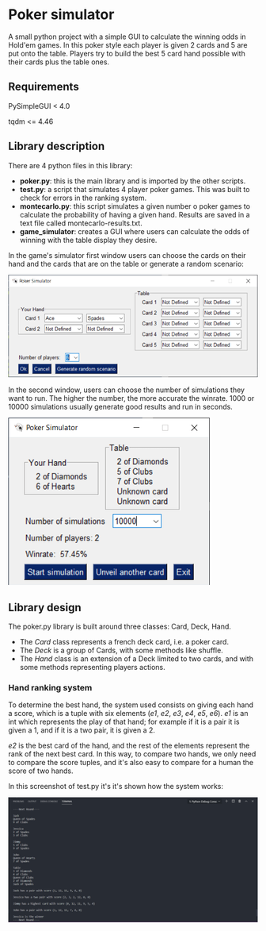 # Poker simulator
A small python project with a simple GUI to calculate the winning odds in Hold'em games. In this poker style each player
is given 2 cards and 5 are put onto the table. Players try to build the best 5 card hand possible with their cards 
plus the table ones.

## Requirements
PySimpleGUI < 4.0

tqdm <= 4.46

## Library description
There are 4 python files in this library:

- **poker.py**: this is the main library and is imported by the other scripts.
- **test.py**: a script that simulates 4 player poker games. This was built to check for
errors in the ranking system.
- **montecarlo.py**: this script simulates a given number o poker games to
calculate the probability of having a given hand. Results are saved
in a text file called montecarlo-results.txt.
- **game_simulator**: creates a GUI where users can calculate the odds of winning with
the table display they desire.

In the game's simulator first window users can choose the cards
on their hand and the cards that are on the table or generate a random scenario:

![First window](images/window1.png)

In the second window, users can choose the number of simulations they want to run.
The higher the number, the more accurate the winrate. 1000 or 10000 simulations usually
generate good results and run in seconds.

![Second window](images/window2.png)

## Library design
The poker.py library is built around three classes: Card, Deck, Hand.

- The *Card* class represents a french deck card, i.e. a poker card.
- The *Deck* is a group of Cards, with some methods like shuffle.
- The *Hand* class is an extension of a Deck limited to two cards,
and with some methods representing players actions.

### Hand ranking system
To determine the best hand, the system used consists on giving each hand a score, which is 
a tuple with six elements (*e1*, *e2*, *e3*, *e4*, *e5*, *e6*).
*e1* is an int which represents the play of that hand; for example if it is a pair it is given
a 1, and if it is a two pair, it is given a 2.

*e2* is the best card of the hand, and the rest of the elements represent the rank of the next best card.
In this way, to compare two hands, we only need to compare the score tuples, and it's also
easy to compare for a human the score of two hands.

In this screenshot of test.py it's it's shown how the system works:

![Console game](images/test.png)
